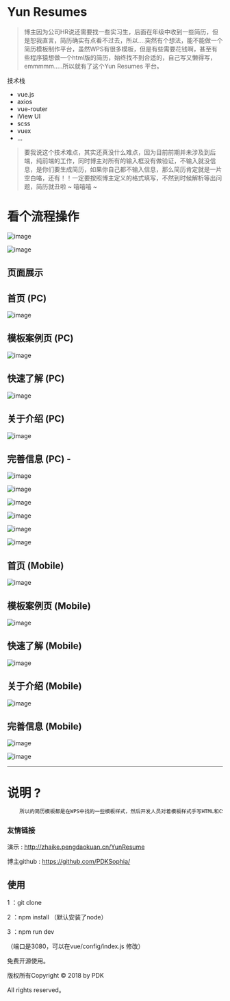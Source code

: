 # Yun Resumes

> 博主因为公司HR说还需要找一些实习生，后面在年级中收到一些简历，但是恕我直言，简历确实有点看不过去，所以....突然有个想法，能不能做一个简历模板制作平台，虽然WPS有很多模板，但是有些需要花钱啊，甚至有些程序猿想做一个html版的简历，始终找不到合适的，自己写又懒得写，emmmmm.....所以就有了这个Yun Resumes 平台。
 
 技术栈
 + vue.js
 + axios
 + vue-router
 + iView UI
 + scss
 + vuex
 + ...

> 要我说这个技术难点，其实还真没什么难点，因为目前前期并未涉及到后端，纯前端的工作，同时博主对所有的输入框没有做验证，不输入就没信息，是你们要生成简历，如果你自己都不输入信息，那么简历肯定就是一片空白咯，还有！！一定要按照博主定义的格式填写，不然到时候解析等出问题，简历就丑啦 ~ 嘻嘻嘻 ~

# 看个流程操作
![image](https://github.com/PDKSophia/resumes/raw/develop/image/x.gif)

![image](https://github.com/PDKSophia/resumes/raw/develop/image/y.gif)

## 页面展示

## 首页 (PC)
![image](https://github.com/PDKSophia/resumes/raw/develop/image/1.jpg)

## 模板案例页 (PC)
![image](https://github.com/PDKSophia/resumes/raw/develop/image/3.jpg)

## 快速了解 (PC)
![image](https://github.com/PDKSophia/resumes/raw/develop/image/2.jpg)

## 关于介绍 (PC)
![image](https://github.com/PDKSophia/resumes/raw/develop/image/7.jpg)

## 完善信息 (PC) -
![image](https://github.com/PDKSophia/resumes/raw/develop/image/15.jpg)

![image](https://github.com/PDKSophia/resumes/raw/develop/image/16.jpg)

![image](https://github.com/PDKSophia/resumes/raw/develop/image/17.jpg)

![image](https://github.com/PDKSophia/resumes/raw/develop/image/18.jpg)

![image](https://github.com/PDKSophia/resumes/raw/develop/image/19.jpg)

![image](https://github.com/PDKSophia/resumes/raw/develop/image/20.jpg)


## 首页 (Mobile)
![image](https://github.com/PDKSophia/resumes/raw/develop/image/13.jpg)

## 模板案例页 (Mobile)
![image](https://github.com/PDKSophia/resumes/raw/develop/image/6.jpg)

## 快速了解 (Mobile)
![image](https://github.com/PDKSophia/resumes/raw/develop/image/5.jpg)

## 关于介绍 (Mobile)
![image](https://github.com/PDKSophia/resumes/raw/develop/image/14.jpg)

## 完善信息 (Mobile)
![image](https://github.com/PDKSophia/resumes/raw/develop/image/11.jpg)

![image](https://github.com/PDKSophia/resumes/raw/develop/image/12.jpg)


-------------------


# 说明 ? 
```bash
    所以的简历模板都是在WPS中找的一些模板样式，然后开发人员对着模板样式手写HTML和CSS，达到尽可能相似，同时实现响应式 ~
```

### 友情链接
演示 : http://zhaike.pengdaokuan.cn/YunResume

博主github : https://github.com/PDKSophia/

## 使用
 1 ：git clone 

 2 ：npm install （默认安装了node）

 3 ：npm run dev

 （端口是3080，可以在vue/config/index.js 修改）


免费开源使用。

版权所有Copyright © 2018 by PDK 

All rights reserved。